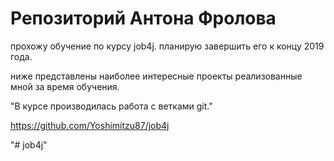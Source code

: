 # Репозиторий Антона Фролова

прохожу обучение по курсу job4j. планирую завершить его к концу 2019 года.

ниже представлены наиболее интересные проекты реализованные мной за время обучения.

 "В курсе производилась работа с ветками git."

https://github.com/Yoshimitzu87/job4j

"# job4j" 

